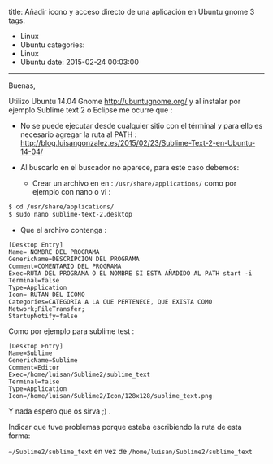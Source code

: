 title: Añadir icono y acceso directo de una aplicación en Ubuntu gnome 3
tags:
- Linux
- Ubuntu
categories:
- Linux
- Ubuntu
date: 2015-02-24 00:03:00
---
Buenas,

Utilizo Ubuntu 14.04 Gnome http://ubuntugnome.org/ y al instalar por ejemplo Sublime text 2 o Eclipse me ocurre que :

* No se puede ejecutar desde cualquier sitio con el términal y para ello es necesario agregar la ruta al PATH : http://blog.luisangonzalez.es/2015/02/23/Sublime-Text-2-en-Ubuntu-14-04/

* Al buscarlo en el buscador no aparece, para este caso debemos:
  * Crear un archivo en en : `/usr/share/applications/` como por ejemplo con nano o vi :

```bash
$ cd /usr/share/applications/
$ sudo nano sublime-text-2.desktop
```

* Que el archivo contenga :

```
[Desktop Entry]
Name= NOMBRE DEL PROGRAMA
GenericName=DESCRIPCION DEL PROGRAMA
Comment=COMENTARIO DEL PROGRAMA
Exec=RUTA DEL PROGRAMA O EL NOMBRE SI ESTA AÑADIDO AL PATH start -i
Terminal=false
Type=Application
Icon= RUTAN DEL ICONO
Categories=CATEGORIA A LA QUE PERTENECE, QUE EXISTA COMO Network;FileTransfer;
StartupNotify=false

```

Como por ejemplo para sublime test :

```
[Desktop Entry]
Name=Sublime
GenericName=Sublime
Comment=Editor
Exec=/home/luisan/Sublime2/sublime_text
Terminal=false
Type=Application
Icon=/home/luisan/Sublime2/Icon/128x128/sublime_text.png
```


Y nada espero que os sirva ;) .

Indicar que tuve problemas porque estaba escribiendo la ruta de esta forma:

`~/Sublime2/sublime_text` en vez de `/home/luisan/Sublime2/sublime_text`

